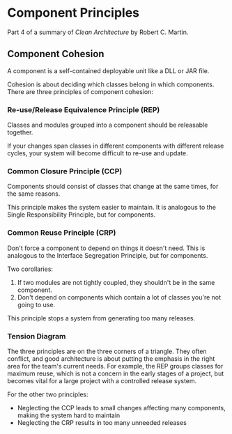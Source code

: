 # Component Principles

Part 4 of a summary of *Clean Architecture* by Robert C. Martin.

## Component Cohesion

A component is a self-contained deployable unit like a DLL or JAR file.

Cohesion is about deciding which classes belong in which components. There are three principles of component cohesion:

### Re-use/Release Equivalence Principle (REP)

Classes and modules grouped into a component should be releasable together.

If your changes span classes in different components with different release cycles, your system will become difficult to re-use and update.

### Common Closure Principle (CCP)

Components should consist of classes that change at the same times, for the same reasons.

This principle makes the system easier to maintain. It is analogous to the Single Responsibility Principle, but for components.

### Common Reuse Principle (CRP)

Don't force a component to depend on things it doesn't need. This is analogous to the Interface Segregation Principle, but for components.

Two corollaries:
1. If two modules are not tightly coupled, they shouldn't be in the same component.
2. Don't depend on components which contain a lot of classes you're not going to use.

This principle stops a system from generating too many releases.

### Tension Diagram

The three principles are on the three corners of a triangle. They often conflict, and good architecture is about putting the emphasis in the right area for the team's current needs. For example, the REP groups classes for maximum reuse, which is not a concern in the early stages of a project, but becomes vital for a large project with a controlled release system.

For the other two principles:
- Neglecting the CCP leads to small changes affecting many components, making the system hard to maintain
- Neglecting the CRP results in too many unneeded releases
